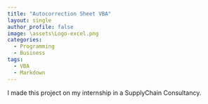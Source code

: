 ```yaml
---
title: "Autocorrection Sheet VBA"
layout: single
author_profile: false
image: \assets\Logo-excel.png
categories:
  - Programming
  - Business
tags:
  - VBA
  - Markdown
---
```


I made this project on my internship in a SupplyChain Consultancy.